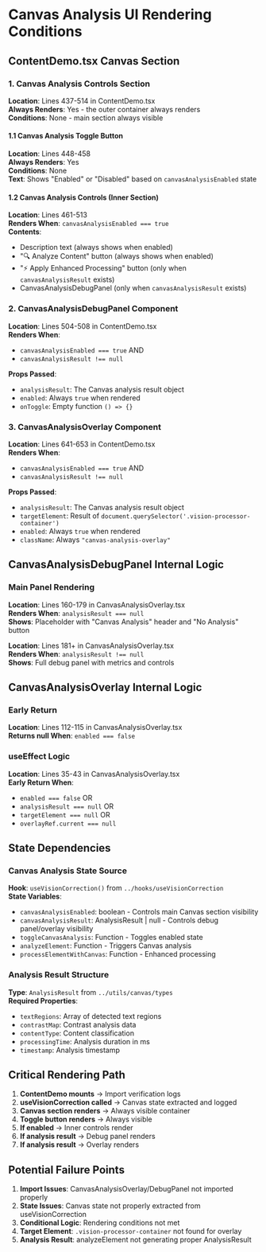# Canvas Analysis UI Rendering Conditions

## ContentDemo.tsx Canvas Section

### 1. Canvas Analysis Controls Section
**Location**: Lines 437-514 in ContentDemo.tsx  
**Always Renders**: Yes - the outer container always renders  
**Conditions**: None - main section always visible

#### 1.1 Canvas Analysis Toggle Button
**Location**: Lines 448-458  
**Always Renders**: Yes  
**Conditions**: None  
**Text**: Shows "Enabled" or "Disabled" based on `canvasAnalysisEnabled` state

#### 1.2 Canvas Analysis Controls (Inner Section)
**Location**: Lines 461-513  
**Renders When**: `canvasAnalysisEnabled === true`  
**Contents**:
- Description text (always shows when enabled)
- "🔍 Analyze Content" button (always shows when enabled)
- "⚡ Apply Enhanced Processing" button (only when `canvasAnalysisResult` exists)
- CanvasAnalysisDebugPanel (only when `canvasAnalysisResult` exists)

### 2. CanvasAnalysisDebugPanel Component
**Location**: Lines 504-508 in ContentDemo.tsx  
**Renders When**: 
- `canvasAnalysisEnabled === true` AND
- `canvasAnalysisResult !== null`

**Props Passed**:
- `analysisResult`: The Canvas analysis result object
- `enabled`: Always `true` when rendered
- `onToggle`: Empty function `() => {}`

### 3. CanvasAnalysisOverlay Component
**Location**: Lines 641-653 in ContentDemo.tsx  
**Renders When**:
- `canvasAnalysisEnabled === true` AND  
- `canvasAnalysisResult !== null`

**Props Passed**:
- `analysisResult`: The Canvas analysis result object
- `targetElement`: Result of `document.querySelector('.vision-processor-container')`
- `enabled`: Always `true` when rendered
- `className`: Always `"canvas-analysis-overlay"`

## CanvasAnalysisDebugPanel Internal Logic

### Main Panel Rendering
**Location**: Lines 160-179 in CanvasAnalysisOverlay.tsx  
**Renders When**: `analysisResult === null`  
**Shows**: Placeholder with "Canvas Analysis" header and "No Analysis" button

**Location**: Lines 181+ in CanvasAnalysisOverlay.tsx  
**Renders When**: `analysisResult !== null`  
**Shows**: Full debug panel with metrics and controls

## CanvasAnalysisOverlay Internal Logic

### Early Return
**Location**: Lines 112-115 in CanvasAnalysisOverlay.tsx  
**Returns null When**: `enabled === false`

### useEffect Logic
**Location**: Lines 35-43 in CanvasAnalysisOverlay.tsx  
**Early Return When**:
- `enabled === false` OR
- `analysisResult === null` OR  
- `targetElement === null` OR
- `overlayRef.current === null`

## State Dependencies

### Canvas Analysis State Source
**Hook**: `useVisionCorrection()` from `../hooks/useVisionCorrection`  
**State Variables**:
- `canvasAnalysisEnabled`: boolean - Controls main Canvas section visibility
- `canvasAnalysisResult`: AnalysisResult | null - Controls debug panel/overlay visibility
- `toggleCanvasAnalysis`: Function - Toggles enabled state
- `analyzeElement`: Function - Triggers Canvas analysis
- `processElementWithCanvas`: Function - Enhanced processing

### Analysis Result Structure
**Type**: `AnalysisResult` from `../utils/canvas/types`  
**Required Properties**:
- `textRegions`: Array of detected text regions
- `contrastMap`: Contrast analysis data  
- `contentType`: Content classification
- `processingTime`: Analysis duration in ms
- `timestamp`: Analysis timestamp

## Critical Rendering Path

1. **ContentDemo mounts** → Import verification logs
2. **useVisionCorrection called** → Canvas state extracted and logged
3. **Canvas section renders** → Always visible container
4. **Toggle button renders** → Always visible
5. **If enabled** → Inner controls render
6. **If analysis result** → Debug panel renders
7. **If analysis result** → Overlay renders

## Potential Failure Points

1. **Import Issues**: CanvasAnalysisOverlay/DebugPanel not imported properly
2. **State Issues**: Canvas state not properly extracted from useVisionCorrection
3. **Conditional Logic**: Rendering conditions not met
4. **Target Element**: `.vision-processor-container` not found for overlay
5. **Analysis Result**: analyzeElement not generating proper AnalysisResult